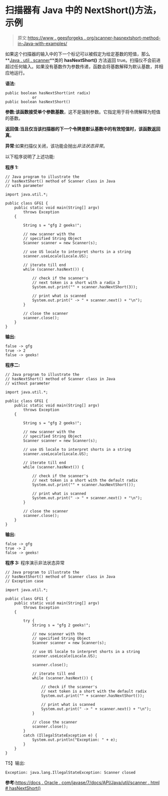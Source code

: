 # 扫描器有 Java 中的 NextShort()方法，示例

> 原文:[https://www . geesforgeks . org/scanner-hasnextshort-method-in-Java-with-examples/](https://www.geeksforgeeks.org/scanner-hasnextshort-method-in-java-with-examples/)

如果这个扫描器的输入中的下一个标记可以被假定为给定基数的短值，那么**[Java . util . scanner](https://www.geeksforgeeks.org/scanner-class-in-java/)**类的 **hasNextShort()** 方法返回 true。扫描仪不会前进超过任何输入。如果没有基数作为参数传递，函数会将基数解释为默认基数，并相应地运行。

**语法:**

```
public boolean hasNextShort(int radix)
            or
public boolean hasNextShort()
```

**参数:**该函数接受单个参数**基数**，这不是强制参数。它指定用于将令牌解释为短值的基数。

**返回值:**当且仅当该扫描器的下一个令牌是默认基数中的有效短值时，该函数返回**真**。

**异常**:如果扫描仪关闭，该功能会抛出*非法状态异常*。

以下程序说明了上述功能:

**程序 1:**

```
// Java program to illustrate the
// hasNextShort() method of Scanner class in Java
// with parameter

import java.util.*;

public class GFG1 {
    public static void main(String[] argv)
        throws Exception
    {

        String s = "gfg 2 geeks!";

        // new scanner with the
        // specified String Object
        Scanner scanner = new Scanner(s);

        // use US locale to interpret shorts in a string
        scanner.useLocale(Locale.US);

        // iterate till end
        while (scanner.hasNext()) {

            // check if the scanner's
            // next token is a short with a radix 3
            System.out.print("" + scanner.hasNextShort(3));

            // print what is scanned
            System.out.print(" -> " + scanner.next() + "\n");
        }

        // close the scanner
        scanner.close();
    }
}
```

**输出:**

```
false -> gfg
true -> 2
false -> geeks!

```

**程序二:**

```
// Java program to illustrate the
// hasNextShort() method of Scanner class in Java
// without parameter

import java.util.*;

public class GFG1 {
    public static void main(String[] argv)
        throws Exception
    {

        String s = "gfg 2 geeks!";

        // new scanner with the
        // specified String Object
        Scanner scanner = new Scanner(s);

        // use US locale to interpret shorts in a string
        scanner.useLocale(Locale.US);

        // iterate till end
        while (scanner.hasNext()) {

            // check if the scanner's
            // next token is a short with the default radix
            System.out.print("" + scanner.hasNextShort());

            // print what is scanned
            System.out.print(" -> " + scanner.next() + "\n");
        }

        // close the scanner
        scanner.close();
    }
}
```

**输出:**

```
false -> gfg
true -> 2
false -> geeks!

```

**程序 3:** 程序演示非法状态异常

```
// Java program to illustrate the
// hasNextShort() method of Scanner class in Java
// Exception case

import java.util.*;

public class GFG1 {
    public static void main(String[] argv)
        throws Exception
    {

        try {
            String s = "gfg 2 geeks!";

            // new scanner with the
            // specified String Object
            Scanner scanner = new Scanner(s);

            // use US locale to interpret shorts in a string
            scanner.useLocale(Locale.US);

            scanner.close();

            // iterate till end
            while (scanner.hasNext()) {

                // check if the scanner's
                // next token is a short with the default radix
                System.out.print("" + scanner.hasNextShort());

                // print what is scanned
                System.out.print(" -> " + scanner.next() + "\n");
            }

            // close the scanner
            scanner.close();
        }
        catch (IllegalStateException e) {
            System.out.println("Exception: " + e);
        }
    }
}
```

T5】输出:

```
Exception: java.lang.IllegalStateException: Scanner closed

```

**参考:**[https://docs . Oracle . com/javase/7/docs/API/Java/util/scanner . html # hasNextShort()](https://docs.oracle.com/javase/7/docs/api/java/util/Scanner.html#hasNextShort())